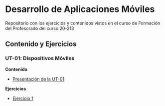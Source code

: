 # Desarrollo de Aplicaciones Móviles

Repositorio con los ejercicios y contenidos vistos en el curso de Formación del Profesorado del curso 20-213

## Contenido y Ejercicios

### UT-01: Dispositivos Móviles

**Contenido**
- [Presentación de la UT-01](docs/ut01/ut1.pdf)

**Ejercicios**
- [Ejercicio 1](docs/ut01/ut1-ej1.pdf)